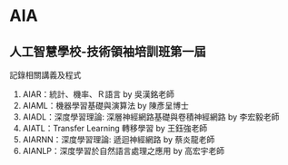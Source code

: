# AIA
## 人工智慧學校-技術領袖培訓班第一屆
記錄相關講義及程式
1. AIAR：統計、機率、Ｒ語言 by 吳漢銘老師
2. AIAML：機器學習基礎與演算法 by 陳彥呈博士
3. AIADL：深度學習理論: 深層神經網路基礎與卷積神經網路 by 李宏毅老師
4. AIATL：Transfer Learning 轉移學習 by 王鈺強老師
5. AIARNN：深度學習理論: 遞迴神經網路 by 蔡炎龍老師
6. AIANLP：深度學習於自然語言處理之應用 by 高宏宇老師
